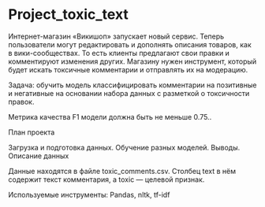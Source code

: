 # Project_toxic_text

Интернет-магазин «Викишоп» запускает новый сервис. Теперь пользователи могут редактировать и дополнять описания товаров, как в вики-сообществах. То есть клиенты предлагают свои правки и комментируют изменения других. Магазину нужен инструмент, который будет искать токсичные комментарии и отправлять их на модерацию.

Задача: обучить модель классифицировать комментарии на позитивные и негативные на основании набора данных с разметкой о токсичности правок.

Метрика качества F1 модели должна быть не меньше 0.75..

План проекта

Загрузка и подготовка данных.
Обучение разных моделей.
Выводы.
Описание данных

Данные находятся в файле toxic_comments.csv. Столбец text в нём содержит текст комментария, а toxic — целевой признак.


Используемые инструменты: Pandas, nltk, tf-idf

